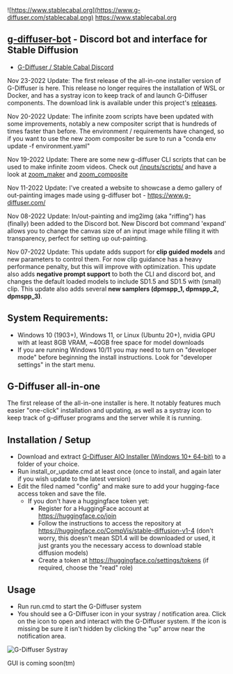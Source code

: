 ![https://www.stablecabal.org](https://www.g-diffuser.com/stablecabal.png) https://www.stablecabal.org

## [g-diffuser-bot](https://www.g-diffuser.com) - Discord bot and interface for Stable Diffusion
- [G-Diffuser / Stable Cabal Discord](https://discord.gg/stFy2UPppg)

Nov 23-2022 Update: The first release of the all-in-one installer version of G-Diffuser is here. This release no longer requires the installation of WSL or Docker, and has a systray icon to keep track of and launch G-Diffuser components. The download link is available under this project's [releases](https://github.com/parlance-zz/g-diffuser-bot/releases/tag/aio-release).

Nov 20-2022 Update: The infinite zoom scripts have been updated with some improvements, notably a new compositer script that is hundreds of times faster than before. The environment / requirements have changed, so if you want to use the new zoom compositer be sure to run a "conda env update -f environment.yaml"

Nov 19-2022 Update: There are some new g-diffuser CLI scripts that can be used to make infinite zoom videos. Check out [/inputs/scripts/](https://github.com/parlance-zz/g-diffuser-bot/tree/dev/inputs/scripts) and have a look at [zoom_maker](https://github.com/parlance-zz/g-diffuser-bot/blob/dev/inputs/scripts/zoom_maker.py) and [zoom_composite](https://github.com/parlance-zz/g-diffuser-bot/blob/dev/inputs/scripts/zoom_composite.py)

Nov 11-2022 Update: I've created a website to showcase a demo gallery of out-painting images made using g-diffuser bot - https://www.g-diffuser.com/

Nov 08-2022 Update: In/out-painting and img2img (aka "riffing") has (finally) been added to the Discord bot. New Discord bot command 'expand' allows you to change the canvas size of an input image while filling it with transparency, perfect for setting up out-painting.

Nov 07-2022 Update: This update adds support for **clip guided models** and new parameters to control them. For now clip guidance has a heavy performance penalty, but this will improve with optimization. This update also adds **negative prompt support** to both the CLI and discord bot, and changes the default loaded models to include SD1.5 and SD1.5 with (small) clip. This update also adds several **new samplers (dpmspp_1, dpmspp_2, dpmspp_3)**.

## System Requirements:
 - Windows 10 (1903+), Windows 11, or Linux (Ubuntu 20+), nvidia GPU with at least 8GB VRAM, ~40GB free space for model downloads
 - If you are running Windows 10/11 you may need to turn on "developer mode" before beginning the install instructions. Look for "developer settings" in the start menu.

## G-Diffuser all-in-one
The first release of the all-in-one installer is here. It notably features much easier "one-click" installation and updating, as well as a systray icon to keep track of g-diffuser programs and the server while it is running.

## Installation / Setup
- Download and extract [G-Diffuser AIO Installer (Windows 10+ 64-bit)](https://github.com/parlance-zz/g-diffuser-bot/releases/tag/aio-release) to a folder of your choice.
- Run install_or_update.cmd at least once (once to install, and again later if you wish update to the latest version)
- Edit the filed named "config" and make sure to add your hugging-face access token and save the file.
  - If you don't have a huggingface token yet:
    - Register for a HuggingFace account at https://huggingface.co/join
    - Follow the instructions to access the repository at https://huggingface.co/CompVis/stable-diffusion-v1-4 (don't worry, this doesn't mean SD1.4 will be downloaded or used, it just grants you the necessary access to download stable diffusion models)
    - Create a token at https://huggingface.co/settings/tokens (if required, choose the "read" role)

## Usage
- Run run.cmd to start the G-Diffuser system
- You should see a G-Diffuser icon in your systray / notification area. Click on the icon to open and interact with the G-Diffuser system. If the icon is missing be sure it isn't hidden by clicking the "up" arrow near the notification area.

![G-Diffuser Systray](https://www.g-diffuser.com/systray_screenshot.jpg)

GUI is coming soon(tm)